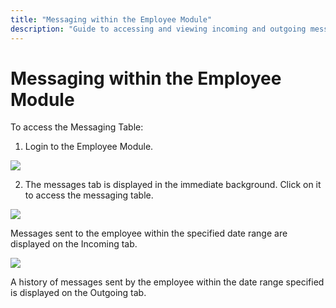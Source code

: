 ```yaml
---
title: "Messaging within the Employee Module"
description: "Guide to accessing and viewing incoming and outgoing messages in the Employee Module."
---
```


# Messaging within the Employee Module

To access the Messaging Table:

1. Login to the Employee Module.

![](/img/msg2.gif)

2. The messages tab is displayed in the immediate background. Click on it to access the messaging table.

![](/img/msg2.gif)

Messages sent to the employee within the specified date range are displayed on the Incoming tab.

![](/img/msg3.gif)

A history of messages sent by the employee within the date range specified is displayed on the Outgoing tab.
